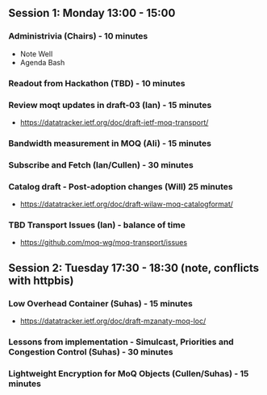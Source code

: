## Session 1: Monday 13:00 - 15:00 

### Administrivia (Chairs) - 10 minutes
* Note Well
* Agenda Bash
  
### Readout from Hackathon (TBD) - 10 minutes

### Review moqt updates in draft-03 (Ian) - 15 minutes
* https://datatracker.ietf.org/doc/draft-ietf-moq-transport/
  
### Bandwidth measurement in MOQ (Ali) - 15 minutes

### Subscribe and Fetch (Ian/Cullen) - 30 minutes

### Catalog draft - Post-adoption changes (Will) 25 minutes
* https://datatracker.ietf.org/doc/draft-wilaw-moq-catalogformat/
  
### TBD Transport Issues (Ian) - balance of time
* https://github.com/moq-wg/moq-transport/issues

## Session 2: Tuesday 17:30 - 18:30 (note, conflicts with httpbis)

### Low Overhead Container (Suhas) - 15 minutes
* https://datatracker.ietf.org/doc/draft-mzanaty-moq-loc/
  
### Lessons from implementation - Simulcast, Priorities and Congestion Control (Suhas) - 30 minutes

### Lightweight Encryption for MoQ Objects (Cullen/Suhas) - 15 minutes
